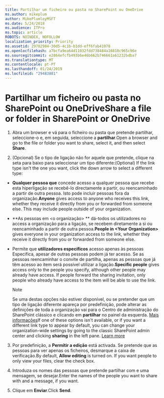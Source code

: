 ```yaml
---
title: Partilhar um ficheiro ou pasta no SharePoint ou OneDrive
ms.author: mikeplum
author: MikePlumleyMSFT
ms.date: 5/24/2018
ms.audience: ITPro
ms.topic: article
ROBOTS: NOINDEX, NOFOLLOW
localization_priority: Priority
ms.assetid: 29782984-30d5-4c1b-b1dd-eff6fab41078
ms.openlocfilehash: a7bcfa9ea64d11032fdd738484a16810c965c96e
ms.sourcegitcommit: e2864efcfb493b6e46b662b746661a61232bdba7
ms.translationtype: MT
ms.contentlocale: pt-PT
ms.lasthandoff: 01/24/2019
ms.locfileid: "29483881"
---
```

# <a name="share-a-file-or-folder-in-sharepoint-or-onedrive"></a><span data-ttu-id="676f9-102">Partilhar um ficheiro ou pasta no SharePoint ou OneDrive</span><span class="sxs-lookup"><span data-stu-id="676f9-102">Share a file or folder in SharePoint or OneDrive</span></span>

1. <span data-ttu-id="676f9-103">Abra um browser e vá para o ficheiro ou pasta que pretende partilhar, seleccione-o e, em seguida, seleccione a **partilhar**.</span><span class="sxs-lookup"><span data-stu-id="676f9-103">Open a browser and go to the file or folder you want to share, select it, and then select **Share**.</span></span> 
    
2. <span data-ttu-id="676f9-104">(Opcional) Se o tipo de ligação não for aquele que pretende, clique na seta para baixo para seleccionar um tipo diferente:</span><span class="sxs-lookup"><span data-stu-id="676f9-104">(Optional) If the link type isn't the one you want, click the down arrow to select a different type:</span></span>
    
  - <span data-ttu-id="676f9-p101">**Qualquer pessoa que** concede acesso a qualquer pessoa que recebe esta hiperligação se recebê-lo directamente a partir, ou reencaminhado a partir de outra pessoa. Isto pode incluir pessoas fora da organização.</span><span class="sxs-lookup"><span data-stu-id="676f9-p101">**Anyone** gives access to anyone who receives this link, whether they receive it directly from you or forwarded from someone else. This may include people outside of your organization.</span></span> 
    
  - <span data-ttu-id="676f9-107">\*\*As pessoas em \<o organização\> \*\* dá-todos os utilizadores no access a organização para a ligação, se recebem diretamente a si ou reencaminhado a partir de outra pessoa.</span><span class="sxs-lookup"><span data-stu-id="676f9-107">**People in \<Your Organization\>** gives everyone in your organization access to the link, whether they receive it directly from you or forwarded from someone else.</span></span> 
    
  - <span data-ttu-id="676f9-p102">Permite que **utilizadores específicos** acesso apenas às pessoas Especifica, apesar de outras pessoas podem já ter acesso. Se as pessoas reencaminhar o convite de partilha, apenas as pessoas que já têm acesso ao item será possível utilizar a ligação.</span><span class="sxs-lookup"><span data-stu-id="676f9-p102">**Specific people** gives access only to the people you specify, although other people may already have access. If people forward the sharing invitation, only people who already have access to the item will be able to use the link.</span></span> 
    
    > [!NOTE]
    > <span data-ttu-id="676f9-p103">Se uma destas opções não estiver disponível, ou se pretender que um tipo de ligação diferente apareça por predefinição, pode alterar as definições de toda a organização vai para o Centro de administração do SharePoint clássico e clicando em **partilhar** no painel da esquerda. [Mais informações](https://go.microsoft.com/fwlink/?linkid=866426)</span><span class="sxs-lookup"><span data-stu-id="676f9-p103">If one of these options isn't available, or if you want a different link type to appear by default, you can change your organization-wide settings by going to the classic SharePoint admin center and clicking **sharing** in the left pane. [Learn more](https://go.microsoft.com/fwlink/?linkid=866426)</span></span>
  
3. <span data-ttu-id="676f9-p104">Por predefinição, a **Permitir a edição** está activada. Se pretende que as pessoas para ver apenas os ficheiros, desmarque a caixa de verificação.</span><span class="sxs-lookup"><span data-stu-id="676f9-p104">By default, **Allow editing** is turned on. If you want people to only view your files, clear the check box.</span></span> 
    
4. <span data-ttu-id="676f9-114">Introduza os nomes das pessoas que pretende partilhar com e uma mensagem, se desejar.</span><span class="sxs-lookup"><span data-stu-id="676f9-114">Enter the names of the people you want to share with and a message, if you want.</span></span>
    
5. <span data-ttu-id="676f9-115">Clique em **Enviar**.</span><span class="sxs-lookup"><span data-stu-id="676f9-115">Click **Send**.</span></span> 
    

